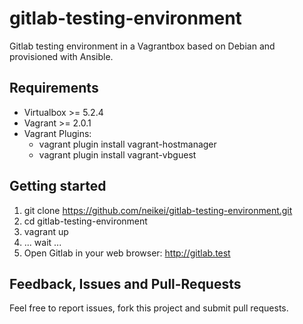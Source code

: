 # gitlab-testing-environment

Gitlab testing environment in a Vagrantbox based on Debian and provisioned with Ansible.

## Requirements

- Virtualbox >= 5.2.4
- Vagrant >= 2.0.1
- Vagrant Plugins:
  - vagrant plugin install vagrant-hostmanager
  - vagrant plugin install vagrant-vbguest

## Getting started

1. git clone https://github.com/neikei/gitlab-testing-environment.git
2. cd gitlab-testing-environment
3. vagrant up
4. ... wait ...
5. Open Gitlab in your web browser: http://gitlab.test

## Feedback, Issues and Pull-Requests

Feel free to report issues, fork this project and submit pull requests.